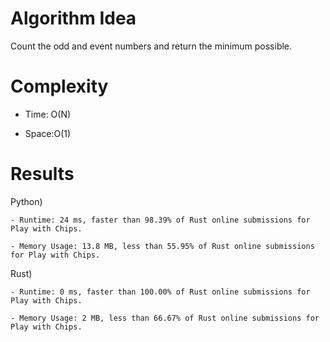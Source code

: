 # Algorithm Idea

Count the odd and event numbers and return the minimum possible.

# Complexity

- Time: O(N)

- Space:O(1)

# Results

Python)

    - Runtime: 24 ms, faster than 98.39% of Rust online submissions for Play with Chips.

    - Memory Usage: 13.8 MB, less than 55.95% of Rust online submissions for Play with Chips.

Rust)

    - Runtime: 0 ms, faster than 100.00% of Rust online submissions for Play with Chips.

    - Memory Usage: 2 MB, less than 66.67% of Rust online submissions for Play with Chips.
